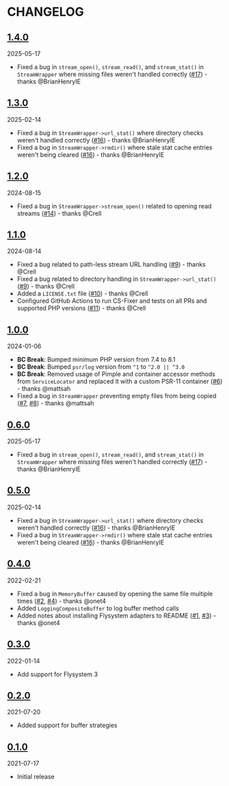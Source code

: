 # CHANGELOG

## [1.4.0](https://github.com/elazar/flystream/releases/tag/1.4.0)

2025-05-17

* Fixed a bug in `stream_open()`, `stream_read()`, and `stream_stat()` in `StreamWrapper` where missing files weren't handled correctly ([#17](https://github.com/elazar/flystream/pull/17)) - thanks @BrianHenryIE

## [1.3.0](https://github.com/elazar/flystream/releases/tag/1.3.0)

2025-02-14

* Fixed a bug in `StreamWrapper->url_stat()` where directory checks weren't handled correctly ([#16](https://github.com/elazar/flystream/pull/16)) - thanks @BrianHenryIE
* Fixed a bug in `StreamWrapper->rmdir()` where stale stat cache entries weren't being cleared ([#16](https://github.com/elazar/flystream/pull/16)) - thanks @BrianHenryIE

## [1.2.0](https://github.com/elazar/flystream/releases/tag/1.2.0)

2024-08-15

* Fixed a bug in `StreamWrapper->stream_open()` related to opening read streams ([#14](https://github.com/elazar/flystream/pull/14)) - thanks @Crell

## [1.1.0](https://github.com/elazar/flystream/releases/tag/1.1.0)

2024-08-14

* Fixed a bug related to path-less stream URL handling ([#9](https://github.com/elazar/flystream/pull/9)) - thanks @Crell
* Fixed a bug related to directory handling in `StreamWrapper->url_stat()` ([#9](https://github.com/elazar/flystream/pull/9)) - thanks @Crell
* Added a `LICENSE.txt` file ([#10](https://github.com/elazar/flystream/pull/10)) - thanks @Crell
* Configured GitHub Actions to run CS-Fixer and tests on all PRs and supported PHP versions ([#11](https://github.com/elazar/flystream/pull/11)) - thanks @Crell

## [1.0.0](https://github.com/elazar/flystream/releases/tag/1.0.0)

2024-01-06

* **BC Break**: Bumped minimum PHP version from 7.4 to 8.1
* **BC Break**: Bumped `psr/log` version from `^1` to `^2.0 || ^3.0`
* **BC Break**: Removed usage of Pimple and container accessor methods from `ServiceLocator` and replaced it with a custom PSR-11 container ([#6](https://github.com/elazar/flystream/issues/6)) - thanks @mattsah
* Fixed a bug in `StreamWrapper` preventing empty files from being copied ([#7](https://github.com/elazar/flystream/issues/7), [#8](https://github.com/elazar/flystream/pull/8)) - thanks @mattsah

## [0.6.0](https://github.com/elazar/flystream/releases/tag/0.6.0)

2025-05-17

* Fixed a bug in `stream_open()`, `stream_read()`, and `stream_stat()` in `StreamWrapper` where missing files weren't handled correctly ([#17](https://github.com/elazar/flystream/pull/17)) - thanks @BrianHenryIE


## [0.5.0](https://github.com/elazar/flystream/releases/tag/0.5.0)

2025-02-14

* Fixed a bug in `StreamWrapper->url_stat()` where directory checks weren't handled correctly ([#16](https://github.com/elazar/flystream/pull/16)) - thanks @BrianHenryIE
* Fixed a bug in `StreamWrapper->rmdir()` where stale stat cache entries weren't being cleared ([#16](https://github.com/elazar/flystream/pull/16)) - thanks @BrianHenryIE

## [0.4.0](https://github.com/elazar/flystream/releases/tag/0.4.0)

2022-02-21

* Fixed a bug in `MemoryBuffer` caused by opening the same file multiple times ([#2](https://github.com/elazar/flystream/issues/2), [#4](https://github.com/elazar/flystream/pull/4)) - thanks @onet4
* Added `LoggingCompositeBuffer` to log buffer method calls
* Added notes about installing Flysystem adapters to README ([#1](https://github.com/elazar/flystream/issues/1), [#3](https://github.com/elazar/flystream/pull/3)) - thanks @onet4

## [0.3.0](https://github.com/elazar/flystream/releases/tag/0.3.0)

2022-01-14

* Add support for Flysystem 3

## [0.2.0](https://github.com/elazar/flystream/releases/tag/0.2.0)

2021-07-20

* Added support for buffer strategies

## [0.1.0](https://github.com/elazar/flystream/releases/tag/0.1.0)

2021-07-17

* Initial release
